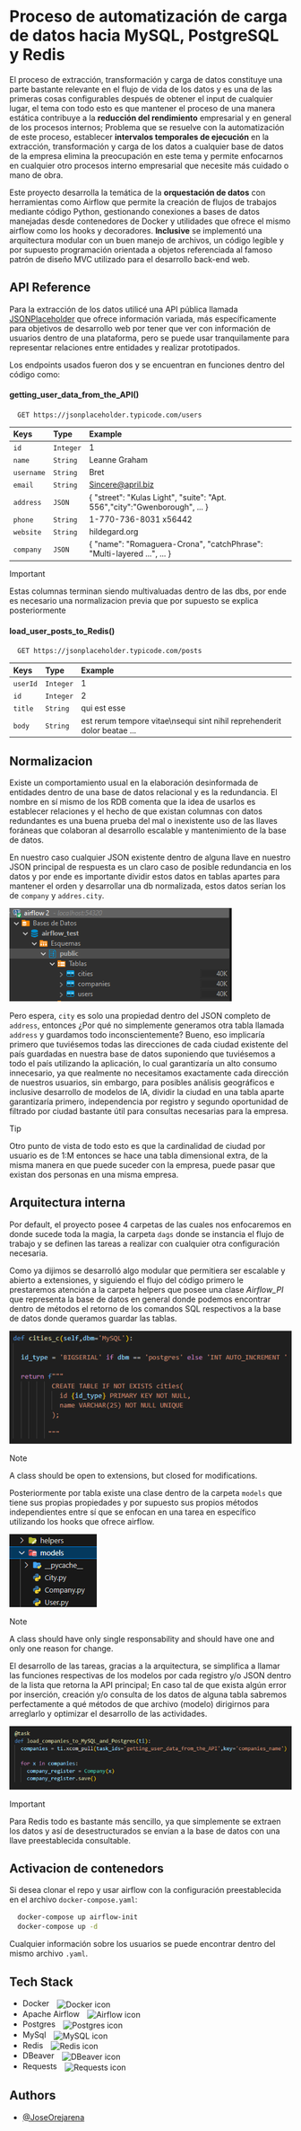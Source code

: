 
# Proceso de automatización de carga de datos hacia MySQL, PostgreSQL y Redis

El proceso de extracción, transformación y carga de datos constituye una parte bastante relevante en el flujo de vida de los datos y es una de las primeras cosas configurables después de obtener el input de cualquier lugar, el tema con todo esto es que mantener el proceso de una manera estática contribuye a la **reducción del rendimiento** empresarial y en general de los procesos internos; Problema que se resuelve con la automatización de este proceso, establecer **intervalos temporales de ejecución** en la extracción, transformación y carga de los datos a cualquier base de datos de la empresa elimina la preocupación en este tema y permite enfocarnos en cualquier otro procesos interno empresarial que necesite más cuidado o mano de obra.

Este proyecto desarrolla la temática de la **orquestación de datos** con herramientas como Airflow que permite la creación de flujos de trabajos mediante código Python, gestionando conexiones a bases de datos manejadas desde contenedores de Docker y utilidades que ofrece el mismo airflow como los hooks y decoradores. **Inclusive** se implementó una arquitectura modular con un buen manejo de archivos, un código legible y por supuesto programación orientada a objetos referenciada al famoso patrón de diseño MVC utilizado para el desarrollo back-end web.


## API Reference

Para la extracción de los datos utilicé una API pública llamada [JSONPlaceholder](https://jsonplaceholder.typicode.com/) que ofrece información variada, más específicamente para objetivos de desarrollo web por tener que ver con información de usuarios dentro de una plataforma, pero se puede usar tranquilamente para representar relaciones entre entidades y realizar prototipados.

Los endpoints usados fueron dos y se encuentran en funciones dentro del código como:

#### getting_user_data_from_the_API()

```http
  GET https://jsonplaceholder.typicode.com/users
```

| Keys | Type     | Example                |
| :-------- | :------- | :------------------------- |
| `id` | `Integer` | 1 |
| `name` | `String` | Leanne Graham |
| `username` | `String` | Bret |
| `email` | `String` | Sincere@april.biz |
| `address` | `JSON` | { "street": "Kulas Light", "suite": "Apt. 556","city":"Gwenborough", ... }|
| `phone` | `String` | 1-770-736-8031 x56442 |
| `website` | `String` | hildegard.org |
| `company` | `JSON` | { "name": "Romaguera-Crona", "catchPhrase": "Multi-layered ...", ... }|

> [!IMPORTANT]
> Estas columnas terminan siendo multivaluadas dentro de las dbs, por ende es necesario una normalizacion previa que por supuesto se explica posteriormente

#### load_user_posts_to_Redis()

```http
  GET https://jsonplaceholder.typicode.com/posts
```

| Keys | Type     | Example                       |
| :-------- | :------- | :-------------------------------- |
| `userId`      | `Integer` | 1 |
| `id`      | `Integer` | 2 |
| `title`      | `String` | qui est esse |
| `body`      | `String` | est rerum tempore vitae\nsequi sint nihil reprehenderit dolor beatae ...  |


## Normalizacion

Existe un comportamiento usual en la elaboración desinformada de entidades dentro de una base de datos relacional y es la redundancia. El nombre en sí mismo de los RDB comenta que la idea de usarlos es establecer relaciones y el hecho de que existan columnas con datos redundantes es una buena prueba del mal o inexistente uso de las llaves foráneas que colaboran al desarrollo escalable y mantenimiento de la base de datos.

En nuestro caso cualquier JSON existente dentro de alguna llave en nuestro JSON principal de respuesta es un claro caso de posible redundancia en los datos y por ende es importante dividir estos datos en tablas apartes para mantener el orden y desarrollar una db normalizada, estos datos serían los de `company` y `addres.city`.

<img src='./img/schemas.png'> 

Pero espera, `city` es solo una propiedad dentro del JSON completo de `address`, entonces  ¿Por qué no simplemente generamos otra tabla llamada `address` y guardamos todo inconscientemente? Bueno, eso implicaría primero que tuviésemos todas las direcciones de cada ciudad existente del país guardadas en nuestra base de datos suponiendo que tuviésemos a todo el país utilizando la aplicación, lo cual garantizaría un alto consumo innecesario, ya que realmente no necesitamos exactamente cada dirección de nuestros usuarios, sin embargo, para posibles análisis geográficos e inclusive desarrollo de modelos de IA, dividir la ciudad en una tabla aparte garantizaría primero, independencia por registro y segundo oportunidad de filtrado por ciudad bastante útil para consultas necesarias para la empresa. 

> [!TIP]
> Otro punto de vista de todo esto es que la cardinalidad de ciudad por usuario es de 1:M entonces se hace una tabla dimensional extra, de la misma manera en que puede suceder con la empresa, puede pasar que existan dos personas en una misma empresa.

## Arquitectura interna

Por default, el proyecto posee 4 carpetas de las cuales nos enfocaremos en donde sucede toda la magia, la carpeta `dags` donde se instancia el flujo de trabajo y se definen las tareas a realizar con cualquier otra configuración necesaria.

Como ya dijimos se desarrolló algo modular que permitiera ser escalable y abierto a extensiones, y siguiendo el flujo del código primero le prestaremos atención a la carpeta helpers que posee una clase *Airflow_PI* que representa la base de datos en general donde podemos encontrar dentro de métodos el retorno de los comandos SQL respectivos a la base de datos donde queramos guardar las tablas.

<img src='./img/airflow_pi.png'>

> [!NOTE]
> A class should be open to extensions, but closed for modifications.

Posteriormente por tabla existe una clase dentro de la carpeta `models` que tiene sus propias propiedades y por supuesto sus propios métodos independientes entre sí que se enfocan en una tarea en específico utilizando los hooks que ofrece airflow.

<img src='./img/models.png'> 

> [!NOTE]
> A class should have only single responsability and should have one and only one reason for change.

El desarrollo de las tareas, gracias a la arquitectura, se simplifica a llamar las funciones respectivas de los modelos por cada registro y/o JSON dentro de la lista que retorna la API principal; En caso tal de que exista algún error por inserción, creación y/o consulta de los datos de alguna tabla sabremos perfectamente a qué métodos de que archivo (modelo) dirigirnos para arreglarlo y optimizar el desarrollo de las actividades.

<img src='./img/company_task.png'> 

> [!IMPORTANT]
> Para Redis todo es bastante más sencillo, ya que simplemente se extraen los datos y así de desestructurados se envían a la base de datos con una llave preestablecida consultable.


## Activacion de contenedors

Si desea clonar el repo y usar airflow con la configuración preestablecida en el archivo `docker-compose.yaml`:

```bash
  docker-compose up airflow-init
  docker-compose up -d
```

Cualquier información sobre los usuarios se puede encontrar dentro del mismo archivo `.yaml`.


## Tech Stack

- Docker <image src="https://static-00.iconduck.com/assets.00/docker-icon-512x438-ga1hb37h.png" width=20 align="center" style="margin-left:10px" alt="Docker icon">
- Apache Airflow <image src="https://zimetrics.com/wp-content/uploads/2023/09/apache-airflow.png" width=40 align="center" style="margin-left:10px" alt="Airflow icon">
- Postgres <image src="https://cdn-icons-png.flaticon.com/512/5968/5968342.png" width=20 align="center" style="margin-left:10px" alt="Postgres icon">
- MySql <image src="https://cdn4.iconfinder.com/data/icons/logos-3/181/MySQL-512.png" width=40 align="center" style="margin-left:10px" alt="MySQL icon"> 
- Redis <image src="https://cdn4.iconfinder.com/data/icons/redis-2/1451/Untitled-2-512.png" width=20 align="center" style="margin-left:10px" alt="Redis icon">
- DBeaver <image src="https://static-00.iconduck.com/assets.00/dbeaver-icon-2048x2026-kcj6pqth.png" width=20 align="center" style="margin-left:10px" alt="DBeaver icon">
- Requests <image src="https://upload.wikimedia.org/wikipedia/commons/2/2c/Requests-logo.png" width=20 align="center" style="margin-left:10px" alt="Requests icon">

## Authors

- [@JoseOrejarena](https://www.linkedin.com/in/jose-orejarena/)

